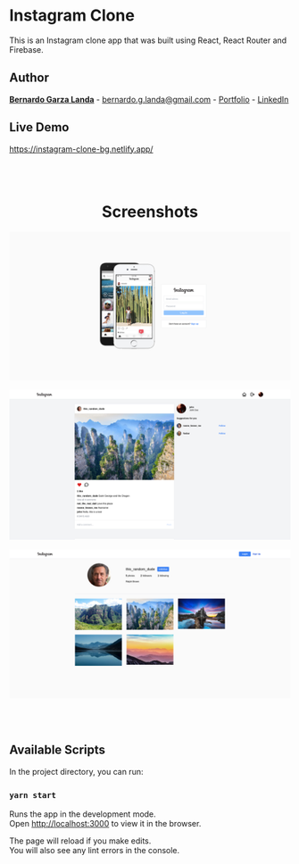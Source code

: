 # Instagram Clone
This is an Instagram clone app that was built using React, React Router and Firebase.


## Author

**[Bernardo Garza Landa](https://bernardogarza.me/)** - bernardo.g.landa@gmail.com - [Portfolio](https://bernardogarza.me) - [LinkedIn](https://www.linkedin.com/in/bernardo-g-landa/)

## Live Demo

https://instagram-clone-bg.netlify.app/

<br>
<br>

<h1 align="center">Screenshots</h1>

<p align="center">
  <img src="./screenshots/login.png" alt="Login page" >
</p>
<p align="center">
  <img src="./screenshots/dashboard.png" alt="Dashboard page" >
</p>
<p align="center">
  <img src="./screenshots/profile.png" alt="Profile page" >
</p>

<br>
<br>

## Available Scripts

In the project directory, you can run:

### `yarn start`

Runs the app in the development mode.\
Open [http://localhost:3000](http://localhost:3000) to view it in the browser.

The page will reload if you make edits.\
You will also see any lint errors in the console.
